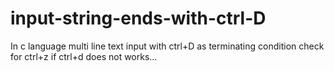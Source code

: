 # input-string-ends-with-ctrl-D
In c language multi line text input with ctrl+D as terminating condition
check for ctrl+z if ctrl+d does not works...
